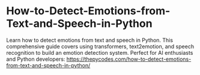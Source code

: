 # How-to-Detect-Emotions-from-Text-and-Speech-in-Python
Learn how to detect emotions from text and speech in Python. This comprehensive guide covers using transformers, text2emotion, and speech recognition to build an emotion detection system. Perfect for AI enthusiasts and Python developers:
https://thepycodes.com/how-to-detect-emotions-from-text-and-speech-in-python/
